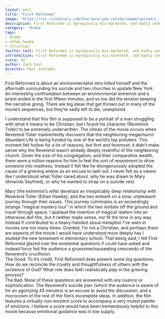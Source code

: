 ```yaml
---
layout: post
title: "First Reformed"
image: 'https://res.cloudinary.com/how-dare-you-review/image/upload/c_fill,h_399,w_760/v1528692631/18firstreformed-articleLarge-v2.jpg'
description: First Reformed is egregiously mis-marketed, and badly underwritten. Religious symbols aren't enough to save this sleepy script.
category: 'drama'
tags:
- drama
- ethan hawke
- christian
twitter_text: First Reformed is egregiously mis-marketed, and badly underwritten. Religious symbols aren't enough to save this sleepy script.
introduction: First Reformed is egregiously mis-marketed, and badly underwritten. Religious symbols aren't enough to save this sleepy script.
score: 59
author: Zach Saul
director: Paul Schrader
---
```

First Reformed is about an environmentalist who killed himself and the aftermath surrounding his suicide and two churches in upstate New York. An interesting confrontation between an environmental extremist and a priest ended in the first fifteen minutes, and so too did the tension keeping the narrative going. There are big ideas that get thrown out in many of the movie’s sequences, but they’re sadly left to die, unexplored.

I understand that this film is supposed to be a portrait of a man struggling with what it means to be Christian, but I found his character (Reverend Toller) to be extremely underwritten. The climax of the movie occurs when Reverend Toller inadvertently discovers that the neighboring megachurch Abundant Life is being funded by one of the world’s top polluters. This moment felt hollow for a lot of reasons, but first and foremost; it didn’t make sense why the Reverend wasn’t already deeply resentful of the neighboring church. Given the size of his congregation, and their comparative wealth, there were a million reasons for him to feel the sort of resentment to drive someone into madness. Instead it felt like he disingenuously adopted the cause of a grieving widow as an excuse to lash out. I never felt as a viewer like I understood what Toller cared about, why he was drawn to Mary (Amanda Seyfried), or why he wanted to strap on a suicide vest.

Mary (the extremist’s wife) develops an inexplicably deep relationship with Reverend Toller (Ethan Hawke), and the two embark on a slow, unpleasant journey through their issues. This journey culminates is an exceedingly strange “magical mystery tour” in which the two levitate off the ground and travel through space. I applaud the insertion of magical realism into an otherwise dull film, but it neither made sense, nor fit the tone in any way. Instead if contributed to a heavy-handed Jesus metaphor I’ve seen in movies one too many times.
Granted, I’m not a Christian, and perhaps there are aspects of the movie I would have understood more deeply has I studied the new testament in elementary school. That being said, I felt First Reformed glazed over the existential questions if could have asked and instead force fed the audience a gruesome/nauseating crescendo of the Reverend’s crucifixion.    
The Good:
To it’s credit, First Reformed does present some big questions. How do we reconcile the cruelty and thoughtfulness of others with the existence of God? What role does faith realistically play in the grieving process?  
The Bad:
None of these questions are answered with any nuance or sophistication. The Reverend’s suicide plan (which the audience is aware of for an agonizing 45 minutes) is an excuse to avoid the discussion, and a microcosm of the rest of the film’s incomplete ideas. In addition, the film features a virtually non-existent score to accompany a very muted palette of emotions. I believe a score would have been tremendously helpful to this movie because emotional guidance was in low supply.
